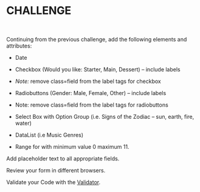 CHALLENGE
=========

 

Continuing from the previous challenge, add the following elements and
attributes:

-   Date

-   Checkbox (Would you like: Starter, Main, Dessert) – include labels

-   *Note:* remove class=field from the label tags for checkbox

-   Radiobuttons (Gender: Male, Female, Other) – include labels

-   Note: remove class=field from the label tags for radiobuttons

-   Select Box with Option Group (i.e. Signs of the Zodiac – sun, earth, fire,
    water)

-   DataList (i.e Music Genres)

-   Range for with minimum value 0 maximum 11.

Add placeholder text to all appropriate fields.

Review your form in different browsers.

Validate your Code with the [Validator](http://validator.w3.org/).
